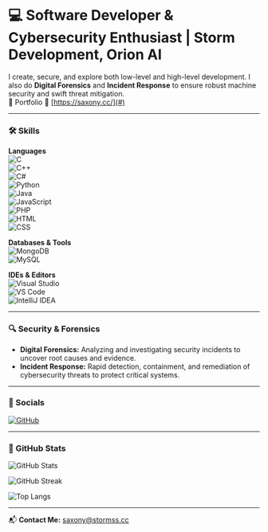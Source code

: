 # 💻 Software Developer & Cybersecurity Enthusiast | Storm Development, Orion AI

I create, secure, and explore both low-level and high-level development. I also do **Digital Forensics** and **Incident Response** to ensure robust machine security and swift threat mitigation.   
🔹 Portfolio 🎨 [https://saxony.cc/](#)

---

### 🛠️ Skills

**Languages**  
![C](https://img.shields.io/badge/-C-00599C?style=flat-square&logo=c&logoColor=white)  
![C++](https://img.shields.io/badge/-C++-00599C?style=flat-square&logo=c%2b%2b&logoColor=white)  
![C#](https://img.shields.io/badge/-CSharp-239120?style=flat-square&logo=c-sharp&logoColor=white)  
![Python](https://img.shields.io/badge/-Python-3776AB?style=flat-square&logo=python&logoColor=white)  
![Java](https://img.shields.io/badge/-Java-007396?style=flat-square&logo=java&logoColor=white)  
![JavaScript](https://img.shields.io/badge/-JavaScript-F7DF1E?style=flat-square&logo=javascript&logoColor=black)  
![PHP](https://img.shields.io/badge/-PHP-777BB4?style=flat-square&logo=php&logoColor=white)  
![HTML](https://img.shields.io/badge/-HTML5-E34F26?style=flat-square&logo=html5&logoColor=white)  
![CSS](https://img.shields.io/badge/-CSS3-1572B6?style=flat-square&logo=css3&logoColor=white)  

**Databases & Tools**  
![MongoDB](https://img.shields.io/badge/-MongoDB-47A248?style=flat-square&logo=mongodb&logoColor=white)  
![MySQL](https://img.shields.io/badge/-MySQL-4479A1?style=flat-square&logo=mysql&logoColor=white)  

**IDEs & Editors**  
![Visual Studio](https://img.shields.io/badge/-Visual%20Studio-5C2D91?style=flat-square&logo=visual-studio&logoColor=white)  
![VS Code](https://img.shields.io/badge/-VS%20Code-007ACC?style=flat-square&logo=visual-studio-code&logoColor=white)  
![IntelliJ IDEA](https://img.shields.io/badge/-IntelliJ%20IDEA-000000?style=flat-square&logo=intellij-idea&logoColor=white)  

---

### 🔍 Security & Forensics

- **Digital Forensics:** Analyzing and investigating security incidents to uncover root causes and evidence.  
- **Incident Response:** Rapid detection, containment, and remediation of cybersecurity threats to protect critical systems.

---

### 🔗 Socials

[![GitHub](https://img.shields.io/badge/-GitHub-181717?style=flat-square&logo=github)](https://github.com/Saxonys)  

---

### 🏅 GitHub Stats

![GitHub Stats](https://github-readme-stats.vercel.app/api?username=Saxonys&show_icons=true&theme=tokyonight)  

![GitHub Streak](https://streak-stats.demolab.com?user=Saxonys&theme=tokyonight)  

![Top Langs](https://github-readme-stats.vercel.app/api/top-langs/?username=Saxonys&layout=compact&theme=tokyonight)  

---

📬 **Contact Me:** saxony@stormss.cc
